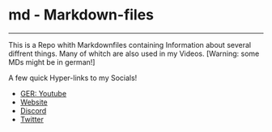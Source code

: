# md - Markdown-files
-------------------------
This is a Repo whith Markdownfiles containing Information about several diffrent things. 
Many of whitch are also used in my Videos.
[Warning: some MDs might be in german!]



A few quick Hyper-links to my Socials!
*   [GER: Youtube](https://www.youtube.com/channel/UC_zUZ66UsUwjPM4pAfIuUHQ)
*   [Website](https://parzival1608vonkatze.github.io)
*   [Discord](https://discord.gg/CetXcXNvc7)
*   [Twitter](https://twitter.com/parzival1608)